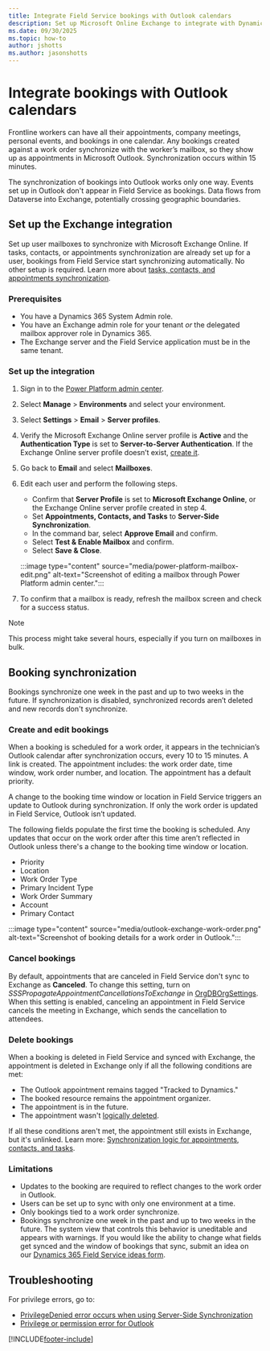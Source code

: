 ```yaml
---
title: Integrate Field Service bookings with Outlook calendars
description: Set up Microsoft Online Exchange to integrate with Dynamics 365 Field Service to synchronize bookings.
ms.date: 09/30/2025
ms.topic: how-to
author: jshotts
ms.author: jasonshotts
---
```


# Integrate bookings with Outlook calendars

Frontline workers can have all their appointments, company meetings, personal events, and bookings in one calendar. Any bookings created against a work order synchronize with the worker’s mailbox, so they show up as appointments in Microsoft Outlook. Synchronization occurs within 15 minutes.

The synchronization of bookings into Outlook works only one way. Events set up in Outlook don't appear in Field Service as bookings. Data flows from Dataverse into Exchange, potentially crossing geographic boundaries.

## Set up the Exchange integration

Set up user mailboxes to synchronize with Microsoft Exchange Online. If tasks, contacts, or appointments synchronization are already set up for a user, bookings from Field Service start synchronizing automatically. No other setup is required. Learn more about [tasks, contacts, and appointments synchronization](/power-platform/admin/set-up-server-side-synchronization-of-email-appointments-contacts-and-tasks).

### Prerequisites

- You have a Dynamics 365 System Admin role.
- You have an Exchange admin role for your tenant *or* the delegated mailbox approver role in Dynamics 365.
- The Exchange server and the Field Service application must be in the same tenant.

### Set up the integration

1. Sign in to the [Power Platform admin center](https://admin.powerplatform.microsoft.com/).

1. Select **Manage** > **Environments** and select your environment.

1. Select **Settings** > **Email** > **Server profiles**.

1. Verify the Microsoft Exchange Online server profile is **Active** and the **Authentication Type** is set to **Server-to-Server Authentication**. If the Exchange Online server profile doesn’t exist, [create it](/power-platform/admin/connect-exchange-online#create-an-email-server-profile-for-exchange-online).

1. Go back to **Email** and select **Mailboxes**.

1. Edit each user and perform the following steps.

   - Confirm that **Server Profile** is set to **Microsoft Exchange Online**, or the Exchange Online server profile created in step 4.
   - Set **Appointments, Contacts, and Tasks** to **Server-Side Synchronization**.
   - In the command bar, select **Approve Email** and confirm.
   - Select **Test & Enable Mailbox** and confirm.
   - Select **Save & Close**.

   :::image type="content" source="media/power-platform-mailbox-edit.png" alt-text="Screenshot of editing a mailbox through Power Platform admin center.":::

1. To confirm that a mailbox is ready, refresh the mailbox screen and check for a success status.

> [!NOTE]
> This process might take several hours, especially if you turn on mailboxes in bulk.

## Booking synchronization

Bookings synchronize one week in the past and up to two weeks in the future. If synchronization is disabled, synchronized records aren’t deleted and new records don't synchronize.

### Create and edit bookings

When a booking is scheduled for a work order, it appears in the technician’s Outlook calendar after synchronization occurs, every 10 to 15 minutes. A link is created. The appointment includes: the work order date, time window, work order number, and location. The appointment has a default priority.

A change to the booking time window or location in Field Service triggers an update to Outlook during synchronization. If only the work order is updated in Field Service, Outlook isn’t updated.

The following fields populate the first time the booking is scheduled. Any updates that occur on the work order after this time aren’t reflected in Outlook unless there's a change to the booking time window or location.

- Priority
- Location
- Work Order Type
- Primary Incident Type
- Work Order Summary
- Account
- Primary Contact

:::image type="content" source="media/outlook-exchange-work-order.png" alt-text="Screenshot of booking details for a work order in Outlook.":::

### Cancel bookings

By default, appointments that are canceled in Field Service don't sync to Exchange as **Canceled**. To change this setting, turn on *SSSPropagateAppointmentCancellationsToExchange* in [OrgDBOrgSettings](/power-platform/admin/orgdborgsettings). When this setting is enabled, canceling an appointment in Field Service cancels the meeting in Exchange, which sends the cancellation to attendees.

### Delete bookings

When a booking is deleted in Field Service and synced with Exchange, the appointment is deleted in Exchange only if all the following conditions are met:

- The Outlook appointment remains tagged "Tracked to Dynamics."
- The booked resource remains the appointment organizer.
- The appointment is in the future.
- The appointment wasn't [logically deleted](/power-platform/admin/sync-logic#ignore-logically-deleted-items-during-sync).

If all these conditions aren't met, the appointment still exists in Exchange, but it's unlinked. Learn more: [Synchronization logic for appointments, contacts, and tasks](/power-platform/admin/sync-logic#syncing-canceled-and-deleted-appointments-from-dynamics-365-to-exchange).  

### Limitations

- Updates to the booking are required to reflect changes to the work order in Outlook.
- Users can be set up to sync with only one environment at a time.
- Only bookings tied to a work order synchronize.
- Bookings synchronize one week in the past and up to two weeks in the future. The system view that controls this behavior is uneditable and appears with warnings. If you would like the ability to change what fields get synced and the window of bookings that sync, submit an idea on our [Dynamics 365 Field Service ideas form](https://experience.dynamics.com/ideas/categories/list/?category=a2fa5aca-3f2d-e811-813c-e0071b6ad011&forum=bee3d862-df65-e811-a95d-000d3a1be7ad).

## Troubleshooting

For privilege errors, go to:

- [PrivilegeDenied error occurs when using Server-Side Synchronization](/previous-versions/troubleshoot/dynamics/crm/privilegedenied-error-when-using-server-side-sync)
- [Privilege or permission error for Outlook](/troubleshoot/power-platform/dataverse/d365-app-outlook/privilege-error-occurs-when-using-dynamics-365-app-for-outlook#more-information)

[!INCLUDE[footer-include](../includes/footer-banner.md)]
